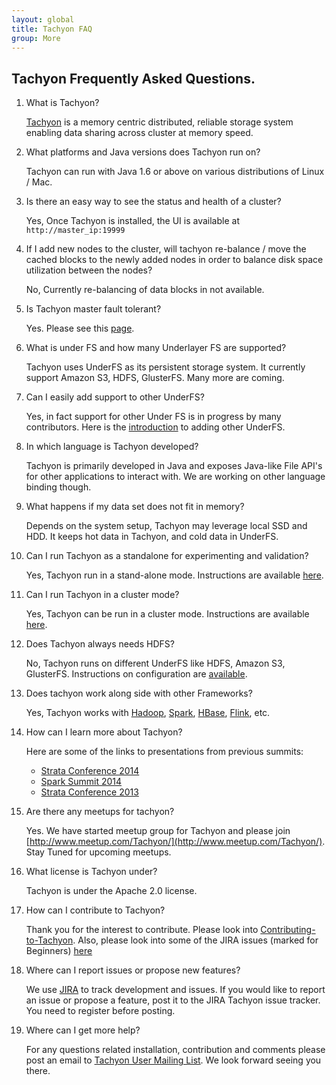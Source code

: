 ```yaml
---
layout: global
title: Tachyon FAQ
group: More
---
```


## Tachyon Frequently Asked Questions.

1. What is Tachyon?

   [Tachyon](http://tachyon-project.org/index.html) is a memory centric distributed, reliable
   storage system enabling data sharing across cluster at memory speed.

2. What platforms and Java versions does Tachyon run on?

   Tachyon can run with Java 1.6 or above on various distributions of Linux / Mac.

3. Is there an easy way to see the status and health of a cluster?

   Yes, Once Tachyon is installed, the UI is available at `http://master_ip:19999`

4. If I add new nodes to the cluster, will tachyon re-balance / move the cached blocks to the
newly added nodes in order to balance disk space utilization between the nodes?

   No, Currently re-balancing of data blocks in not available.

5. Is Tachyon master fault tolerant?

   Yes. Please see this [page](http://tachyon-project.org/Fault-Tolerant-Tachyon-Cluster.html).

6. What is under FS and how many Underlayer FS are supported?

   Tachyon uses UnderFS as its persistent storage system. It currently support Amazon S3, HDFS,
   GlusterFS. Many more are coming.

7. Can I easily add support to other UnderFS?

   Yes, in fact support for other Under FS is in progress by many contributors. Here is the
   [introduction](http://tachyon-project.org/Setup-UFS.html) to adding other UnderFS.

8. In which language is Tachyon developed?

   Tachyon is primarily developed in Java and exposes Java-like File API's for other applications
   to interact with. We are working on other language binding though.

9. What happens if my data set does not fit in memory?

   Depends on the system setup, Tachyon may leverage local SSD and HDD. It keeps hot data in
   Tachyon, and cold data in UnderFS.

10. Can I run Tachyon as a standalone for experimenting and validation?

    Yes, Tachyon run in a stand-alone mode. Instructions are available
    [here](http://tachyon-project.org/Running-Tachyon-Locally.html).

11. Can I run Tachyon in a cluster mode?

    Yes, Tachyon can be run in a cluster mode. Instructions are available
    [here](http://tachyon-project.org/Running-Tachyon-on-a-Cluster.html).

12. Does Tachyon always needs HDFS?

    No, Tachyon runs on different UnderFS like HDFS, Amazon S3, GlusterFS.
    Instructions on configuration are [available](http://tachyon-project.org/Setup-UFS.html).

13. Does tachyon work along side with other Frameworks?

    Yes, Tachyon works with [Hadoop](http://hadoop.apache.org/), [Spark](http://spark.apache.org/),
    [HBase](http://hbase.apache.org/), [Flink](http://flink.apache.org/), etc.

14. How can I learn more about Tachyon?

    Here are some of the links to presentations from previous summits:

    * [Strata Conference 2014](http://www.cs.berkeley.edu/~haoyuan/talks/Tachyon_2014-10-16-Strata.pdf)
    * [Spark Summit 2014](http://www.cs.berkeley.edu/~haoyuan/talks/Tachyon_2014-06-30_Spark_Summit.pdf)
    * [Strata Conference 2013](http://www.cs.berkeley.edu/~haoyuan/talks/Tachyon_2013-10-28_Strata.pdf)

15. Are there any meetups for tachyon?

    Yes. We have started meetup group for Tachyon and please join
    [http://www.meetup.com/Tachyon/](http://www.meetup.com/Tachyon/).
    Stay Tuned for upcoming meetups.

16. What license is Tachyon under?

    Tachyon is under the Apache 2.0 license.

17. How can I contribute to Tachyon?

    Thank you for the interest to contribute. Please look into
    [Contributing-to-Tachyon](http://tachyon-project.org/master/Contributing-to-Tachyon.html).
    Also, please look into some of the JIRA issues (marked for Beginners)
    [here](https://tachyon.atlassian.net/issues/?jql=project%20%3D%20TACHYON%20AND%20labels%20%3D%20NewContributor%20AND%20status%20%3D%20OPEN)

18. Where can I report issues or propose new features?

    We use [JIRA](https://tachyon.atlassian.net/browse/TACHYON) to track development and issues. If you
    would like to report an issue or propose a feature, post it to the JIRA Tachyon issue tracker. You
    need to register before posting.

19. Where can I get more help?

    For any questions related installation, contribution and comments please post an email to
    [Tachyon User Mailing List](https://groups.google.com/forum/?fromgroups#!forum/tachyon-users). We
    look forward seeing you there.
